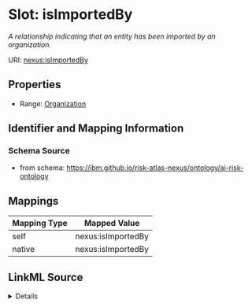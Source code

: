 

# Slot: isImportedBy


_A relationship indicating that an entity has been imported by an organization._





URI: [nexus:isImportedBy](https://ibm.github.io/risk-atlas-nexus/ontology/isImportedBy)



<!-- no inheritance hierarchy -->








## Properties

* Range: [Organization](Organization.md)





## Identifier and Mapping Information







### Schema Source


* from schema: https://ibm.github.io/risk-atlas-nexus/ontology/ai-risk-ontology




## Mappings

| Mapping Type | Mapped Value |
| ---  | ---  |
| self | nexus:isImportedBy |
| native | nexus:isImportedBy |




## LinkML Source

<details>
```yaml
name: isImportedBy
description: A relationship indicating that an entity has been imported by an organization.
from_schema: https://ibm.github.io/risk-atlas-nexus/ontology/ai-risk-ontology
rank: 1000
alias: isImportedBy
range: Organization
inlined_as_list: true

```
</details>